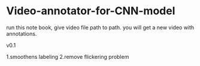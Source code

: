 # Video-annotator-for-CNN-model
run this note book, 
give video file path to path. 
you will get a new video with annotations.

v0.1


1.smoothens labeling
2.remove flickering problem

